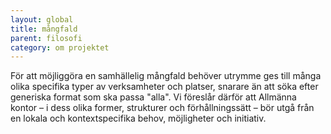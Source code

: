 ---layout: globaltitle: mångfald
parent: filosoficategory: om projektet---

För att möjliggöra en samhällelig mångfald behöver utrymme ges till många olika specifika typer av verksamheter och platser, snarare än att söka efter generiska format som ska passa "alla". Vi föreslår därför att Allmänna kontor – i dess olika former, strukturer och förhållningssätt – bör utgå från en lokala och kontextspecifika behov, möjligheter och initiativ.